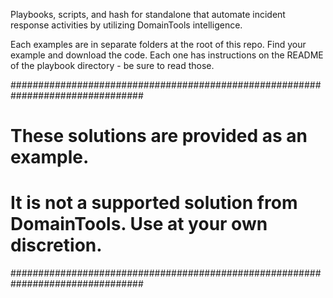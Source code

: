 Playbooks, scripts, and hash for standalone that automate incident response activities by utilizing DomainTools intelligence.

Each examples are in separate folders at the root of this repo. Find your example and download the code. Each one has instructions on the README of the playbook directory - be sure to read those.

################################################################################
# These solutions are provided as an example.                                  #
# It is not a supported solution from DomainTools. Use at your own discretion. #
################################################################################
